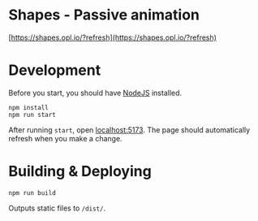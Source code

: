 # Shapes - Passive animation
[https://shapes.opl.io/?refresh](https://shapes.opl.io/?refresh)

# Development
Before you start, you should have [NodeJS](https://nodejs.org/en/) installed.
```
npm install
npm run start
```

After running `start`, open [localhost:5173](http://localhost:5173/). The page should automatically refresh when you make a change.

# Building & Deploying
```
npm run build
```
Outputs static files to `/dist/`.
